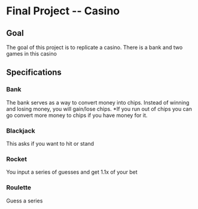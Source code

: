# Final Project -- Casino
## Goal
The goal of this project is to replicate a casino. There is a bank and two games in this casino

## Specifications
### Bank 
The bank serves as a way to convert money into chips. Instead of winning and losing money, you will gain/lose chips. *If you run out of chips you can go convert more money to chips if you have money for it. 
### Blackjack
This asks if you want to hit or stand 
### Rocket
You input a series of guesses and get 1.1x of your bet
### Roulette
Guess a series 
